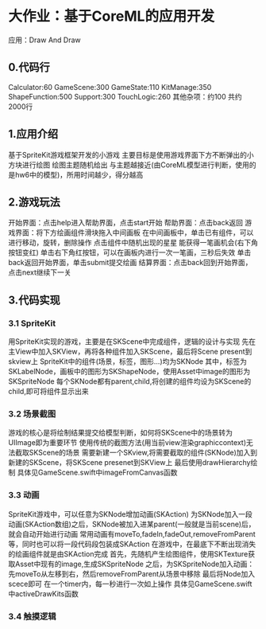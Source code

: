 # 大作业：基于CoreML的应用开发

应用：Draw And Draw

## 0.代码行
Calculator:60
GameScene:300
GameState:110
KitManage:350
ShapeFunction:500
Support:300
TouchLogic:260
其他杂项：约100
共约2000行

## 1.应用介绍
基于SpriteKit游戏框架开发的小游戏
主要目标是使用游戏界面下方不断弹出的小方块进行绘图
绘图主题随机给出
与主题越接近(由CoreML模型进行判断，使用的是hw6中的模型)，所用时间越少，得分越高

## 2.游戏玩法
开始界面：点击help进入帮助界面，点击start开始
帮助界面：点击back返回
游戏界面：将下方绘画组件滑块拖入中间画板
          在中间画板中，单击已有组件，可以进行移动，旋转，删除操作
          点击组件中随机出现的星星 能获得一笔画机会(右下角按钮变红)
          单击右下角红按钮，可以在画板内进行一次一笔画，三秒后失效
          单击back返回开始界面，单击submit提交绘画
结算界面：点击back回到开始界面，点击next继续下一关

## 3.代码实现

### 3.1 SpriteKit
用SpriteKit实现的游戏，主要是在SKScene中完成组件，逻辑的设计与实现
先在主View中加入SKView，再将各种组件加入SKScene，最后将Scene present到skview上
SpriteKit中的组件(场景，标签，图形...)均为SKNode
其中，标签为SKLabelNode，画板中的图形为SKShapeNode，使用Asset中image的图形为SKSpriteNode
每个SKNode都有parent,child,将创建的组件均设为SKScene的child,即可将组件显示出来

### 3.2 场景截图
游戏的核心是将绘制结果提交给模型判断，如何将SKScene中的场景转为UIImage即为重要环节
使用传统的截图方法(用当前view渲染graphiccontext)无法截取SKScene的场景
需要新建一个SKview,将需要截取的组件(SKNode)加入到新建的SKScene，将SKScene presenet到SKView上
最后使用drawHierarchy绘制
具体见GameScene.swift中imageFromCanvas函数

### 3.3 动画
SpriteKit游戏中，可以任意为SKNode增加动画(SKAction)
为SKNode加入一段动画(SKAction数组)之后，SKNode被加入进某parent(一般就是当前scene)后，就会自动开始进行动画
常用动画有moveTo,fadeIn,fadeOut,removeFromParent等，同时也可以将一段代码段包装成SKAction
在游戏中，在最底下不断出现消失的绘画组件就是由SKAction完成
首先，先随机产生绘图组件，使用SKTexture获取Asset中现有的image,生成SKSpriteNode
之后，为SKSpriteNode加入动画：先moveTo从左移到右，然后removeFromParent从场景中移除
最后将Node加入scece即可
在一个timer内，每一秒进行一次如上操作
具体见GameScene.swift中activeDrawKits函数

### 3.4 触摸逻辑

